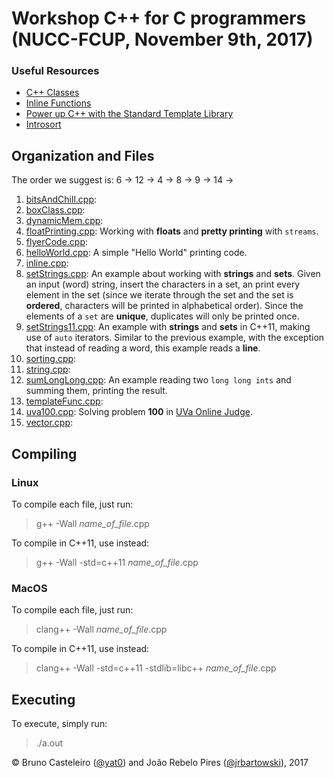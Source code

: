 # Workshop C++ for C programmers (NUCC-FCUP, November 9th, 2017)

### Useful Resources

* [C++ Classes](https://www.tutorialspoint.com/cplusplus/cpp_classes_objects.htm)
* [Inline Functions](http://www.geeksforgeeks.org/inline-functions-cpp/)
* [Power up C++ with the Standard Template Library](https://www.topcoder.com/community/data-science/data-science-tutorials/power-up-c-with-the-standard-template-library-part-1/)
* [Introsort](https://en.wikipedia.org/wiki/Introsort)

## Organization and Files

The order we suggest is: 6 -> 12 -> 4 -> 8 -> 9 -> 14 ->

1. [bitsAndChill.cpp](code/bitsAndChill.cpp):
1. [boxClass.cpp](code/boxClass.cpp):
1. [dynamicMem.cpp](code/dynamicMem.cpp):
1. [floatPrinting.cpp](code/floatPrinting.cpp): Working with **floats** and **pretty printing** with `streams`.
1. [flyerCode.cpp](code/flyerCode.cpp):
1. [helloWorld.cpp](code/helloWorld.cpp): A simple "Hello World" printing code.
1. [inline.cpp](code/inline.cpp):
1. [setStrings.cpp](code/setStrings.cpp): An example about working with **strings** and **sets**. Given an input (word) string, insert the characters in a set, an print every element in the set (since we iterate through the set and the set is **ordered**, characters will be printed in alphabetical order). Since the elements of a `set` are **unique**, duplicates will only be printed once.
1. [setStrings11.cpp](code/setStrings11.cpp): An example with **strings** and **sets** in C++11, making use of `auto` iterators. Similar to the previous example, with the exception that instead of reading a word, this example reads a **line**.
1. [sorting.cpp](code/sorting.cpp):
1. [string.cpp](code/string.cpp):
1. [sumLongLong.cpp](code/sumLongLong.cpp): An example reading two `long long ints` and summing them, printing the result.
1. [templateFunc.cpp](code/templateFunc.cpp):
1. [uva100.cpp](code/uva100.cpp): Solving problem **100** in [UVa Online Judge](https://uva.onlinejudge.org/external/1/100.pdf).
1. [vector.cpp](code/vector.cpp):

## Compiling

### Linux

To compile each file, just run:

> g++ -Wall *name_of_file*.cpp

To compile in C++11, use instead:

> g++ -Wall -std=c++11 *name_of_file*.cpp

### MacOS

To compile each file, just run:

> clang++ -Wall *name_of_file*.cpp

To compile in C++11, use instead:

> clang++ -Wall -std=c++11 -stdlib=libc++ *name_of_file*.cpp

## Executing

To execute, simply run:

> ./a.out

&copy; Bruno Casteleiro ([@yat0](http://github.com/yat0/)) and João Rebelo Pires ([@jrbartowski](http://github.com/jrbartowski/)), 2017
